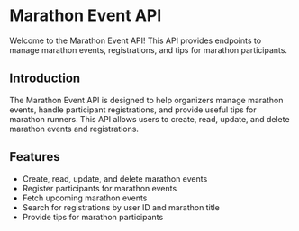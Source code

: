 # Marathon Event API

Welcome to the Marathon Event API! This API provides endpoints to manage marathon events, registrations, and tips for marathon participants.

## Introduction

The Marathon Event API is designed to help organizers manage marathon events, handle participant registrations, and provide useful tips for marathon runners. This API allows users to create, read, update, and delete marathon events and registrations.

## Features

-   Create, read, update, and delete marathon events
-   Register participants for marathon events
-   Fetch upcoming marathon events
-   Search for registrations by user ID and marathon title
-   Provide tips for marathon participants
